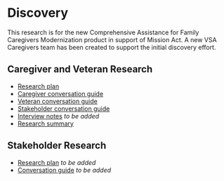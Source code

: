 # Discovery 
This research is for the new Comprehensive Assistance for Family Caregivers Modernization product in support of Mission Act. A new VSA Caregivers team has been created to support the initial discovery effort.

## Caregiver and Veteran Research
- [Research plan](./research-plan.md)
- [Caregiver conversation guide](./caregiver-conversation-guide.md) 
- [Veteran conversation guide](./veteran-conversation-guide.md)
- [Stakeholder conversation guide](./stakeholder-conversation-guide.md)
- [Interview notes]() *to be added*
- [Research summary](https://github.com/department-of-veterans-affairs/va.gov-team/blob/master/products/caregivers/discovery/caregiver-discovery-sprint1-userresearch.md) 

## Stakeholder Research
- [Research plan]() *to be added*
- [Conversation guide]() *to be added*
